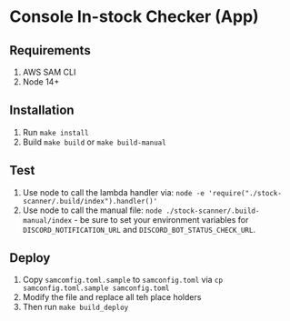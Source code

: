 # Console In-stock Checker (App)

## Requirements
1. AWS SAM CLI
2. Node 14+

## Installation
1. Run `make install`
2. Build `make build` or `make build-manual`
## Test
1. Use node to call the lambda handler via: `node -e 'require("./stock-scanner/.build/index").handler()'`
2. Use node to call the manual file: `node ./stock-scanner/.build-manual/index` - be sure to set your environment variables for `DISCORD_NOTIFICATION_URL` and `DISCORD_BOT_STATUS_CHECK_URL`.
## Deploy
1. Copy `samcomfig.toml.sample` to `samconfig.toml` via `cp samconfig.toml.sample samconfig.toml`
2. Modify the file and replace all teh place holders
3. Then run `make build_deploy`